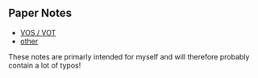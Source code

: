 ## **Paper Notes**

- [VOS / VOT](https://github.com/CuijingChen/Paper_Notes/tree/master/Paper%20Notes/VOS%26VOT)
- [other]() 



These notes are primarly intended for myself and will therefore probably contain a lot of typos!


